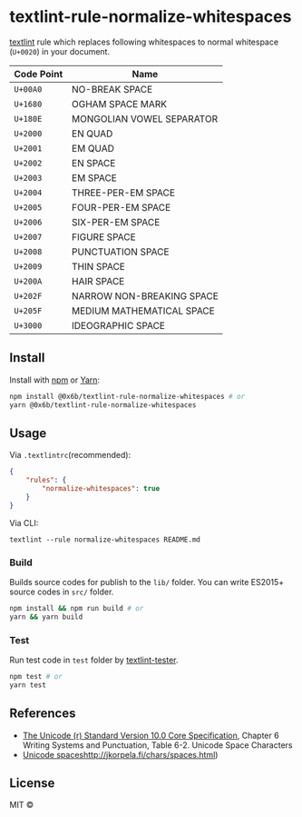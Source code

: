 # textlint-rule-normalize-whitespaces

[textlint](https://textlint.github.io/) rule which replaces following whitespaces to normal whitespace (`U+0020`) in your document.

| Code Point | Name                      |
| ---------- | ------------------------- |
| `U+00A0`   | NO-BREAK SPACE            |
| `U+1680`   | OGHAM SPACE MARK          |
| `U+180E`   | MONGOLIAN VOWEL SEPARATOR |
| `U+2000`   | EN QUAD                   |
| `U+2001`   | EM QUAD                   |
| `U+2002`   | EN SPACE                  |
| `U+2003`   | EM SPACE                  |
| `U+2004`   | THREE-PER-EM SPACE        |
| `U+2005`   | FOUR-PER-EM SPACE         |
| `U+2006`   | SIX-PER-EM SPACE          |
| `U+2007`   | FIGURE SPACE              |
| `U+2008`   | PUNCTUATION SPACE         |
| `U+2009`   | THIN SPACE                |
| `U+200A`   | HAIR SPACE                |
| `U+202F`   | NARROW NON-BREAKING SPACE |
| `U+205F`   | MEDIUM MATHEMATICAL SPACE |
| `U+3000`   | IDEOGRAPHIC SPACE         |

## Install

Install with [npm](https://www.npmjs.com/) or [Yarn](https://yarnpkg.com/):

```sh
npm install @0x6b/textlint-rule-normalize-whitespaces # or
yarn @0x6b/textlint-rule-normalize-whitespaces
```

## Usage

Via `.textlintrc`(recommended):

```json
{
    "rules": {
        "normalize-whitespaces": true
    }
}
```

Via CLI:

```
textlint --rule normalize-whitespaces README.md
```

### Build

Builds source codes for publish to the `lib/` folder.
You can write ES2015+ source codes in `src/` folder.

```sh
npm install && npm run build # or
yarn && yarn build
```

### Test

Run test code in `test` folder by [textlint-tester](https://github.com/textlint/textlint-tester "textlint-tester").

```sh
npm test # or
yarn test
```

## References

* [The Unicode (r) Standard Version 10.0 Core Specification](https://www.unicode.org/versions/Unicode10.0.0/ch06.pdf), Chapter 6 Writing Systems and Punctuation, Table 6-2. Unicode Space Characters
* [Unicode spaces]()http://jkorpela.fi/chars/spaces.html)

## License

MIT ©
